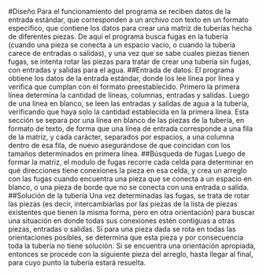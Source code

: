 #Diseño
Para el funcionamiento del programa se reciben datos de la entrada estándar, que corresponden a un archivo con texto en un formato especifico, que contiene los datos para crear una matriz de tuberías hecha de diferentes piezas.
De aquí el programa busca fugas en la tubería (cuando una pieza se conecta a un espacio vacío, o cuando la tubería carece de entradas o salidas), y una vez que se sabe cuales piezas tienen fugas, se intenta rotar las piezas para tratar de crear una tubería sin fugas, con entradas y salidas para el agua.
##Entrada de datos:
El programa obtiene los datos de la entrada estándar, donde los lee línea por línea y verifica que cumplan con el formato preestablecido.
Primero la primera línea determina la cantidad de líneas, columnas, entradas y salidas. Luego de una línea en blanco, se leen las entradas y salidas de agua a la tubería, verificando que haya solo la cantidad establecida en la primera línea. Esta sección se separa por una línea en blanco de las piezas de la tubería, en formato de texto, de forma que una línea de entrada corresponde a una fila de la matriz, y cada carácter, separados por espacios, a una columna dentro de esa fila, de nuevo asegurándose de que coincidan con los tamaños determinados en primera línea.
##Búsqueda de fugas
Luego de formar la matriz, el modulo de fugas recorre cada celda para determinar en qué direcciones tiene conexiones la pieza en esa celda, y crea un arreglo con las fugas cuando encuentra una pieza que se conecta a un espacio en blanco, o una pieza de borde que no se conecta con una entrada o salida. 
##Solución de la tubería
Una vez determinadas las fugas, se trata de rotar las piezas (es decir, intercambiarlas por las piezas de la lista de piezas existentes que tienen la misma forma, pero en otra orientación) para buscar una situación en donde todas sus conexiones estén contiguas a otras piezas, entradas o salidas. Si para una pieza dada se rota en todas las orientaciones posibles, se determina que esta pieza y por consecuencia toda la tubería no tiene solución. Si se encuentra una orientación apropiada, entonces se procede con la siguiente pieza del arreglo, hasta llegar al final, para cuyo punto la tubería estará resuelta.
